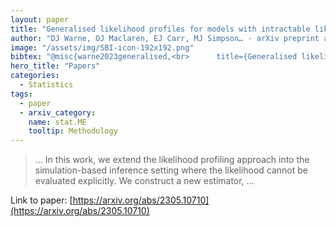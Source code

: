 ```yaml
---
layout: paper
title: "Generalised likelihood profiles for models with intractable likelihoods"
author: "DJ Warne, OJ Maclaren, EJ Carr, MJ Simpson… - arXiv preprint arXiv …, 2023 - arxiv.org"
image: "/assets/img/SBI-icon-192x192.png"
bibtex: "@misc{warne2023generalised,<br>      title={Generalised likelihood profiles for models with intractable likelihoods}, <br>      author={David J. Warne and Oliver J. Maclaren and Elliot J. Carr and Matthew J. Simpson and Christopher Drovandi},<br>      year={2023},<br>      eprint={2305.10710},<br>      archivePrefix={arXiv},<br>      primaryClass={stat.ME}<br>}"
hero_title: "Papers"
categories:
  - Statistics
tags:
  - paper
  - arxiv_category:
    name: stat.ME
    tooltip: Methodology
---
```

>… In this work, we extend the likelihood profiling approach into the simulation-based inference setting where the likelihood cannot be evaluated explicitly. We construct a new estimator, …

Link to paper: [https://arxiv.org/abs/2305.10710](https://arxiv.org/abs/2305.10710)


